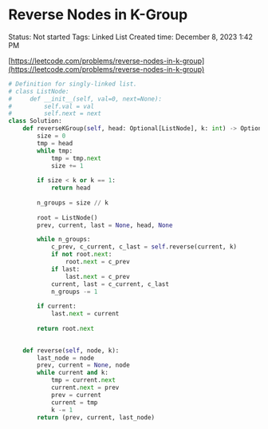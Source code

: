 # Reverse Nodes in K-Group

Status: Not started
Tags: Linked List
Created time: December 8, 2023 1:42 PM

[https://leetcode.com/problems/reverse-nodes-in-k-group](https://leetcode.com/problems/reverse-nodes-in-k-group)

```python
# Definition for singly-linked list.
# class ListNode:
#     def __init__(self, val=0, next=None):
#         self.val = val
#         self.next = next
class Solution:
    def reverseKGroup(self, head: Optional[ListNode], k: int) -> Optional[ListNode]:
        size = 0
        tmp = head
        while tmp:
            tmp = tmp.next
            size += 1
        
        if size < k or k == 1:
            return head
        
        n_groups = size // k
        
        root = ListNode()
        prev, current, last = None, head, None

        while n_groups:
            c_prev, c_current, c_last = self.reverse(current, k)
            if not root.next:
                root.next = c_prev
            if last:
                last.next = c_prev
            current, last = c_current, c_last
            n_groups -= 1
        
        if current:
            last.next = current
            
        return root.next

    
    def reverse(self, node, k):
        last_node = node
        prev, current = None, node
        while current and k:
            tmp = current.next
            current.next = prev
            prev = current
            current = tmp
            k -= 1
        return (prev, current, last_node)
```